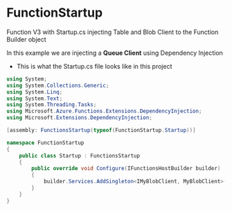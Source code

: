 # FunctionStartup
Function V3 with Startup.cs injecting Table and Blob Client to the Function Builder object

In this example we are injecting a **Queue Client** using Dependency Injection
  - This is what the Startup.cs file looks like in this project

```C#
using System;
using System.Collections.Generic;
using System.Linq;
using System.Text;
using System.Threading.Tasks;
using Microsoft.Azure.Functions.Extensions.DependencyInjection;
using Microsoft.Extensions.DependencyInjection;

[assembly: FunctionsStartup(typeof(FunctionStartup.Startup))]

namespace FunctionStartup
{
    public class Startup : FunctionsStartup
    {
        public override void Configure(IFunctionsHostBuilder builder)
        {
            builder.Services.AddSingleton<IMyBlobClient, MyBlobClient>();
        }
    }
}

```
